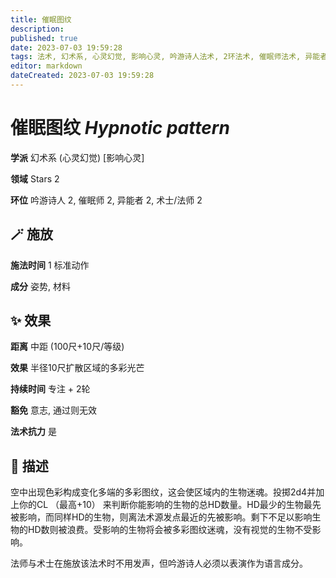 ```yaml
---
title: 催眠图纹
description: 
published: true
date: 2023-07-03 19:59:28
tags: 法术, 幻术系, 心灵幻觉, 影响心灵, 吟游诗人法术, 2环法术, 催眠师法术, 异能者法术, 术士/法师法术, Stars
editor: markdown
dateCreated: 2023-07-03 19:59:28
---
```


# **催眠图纹** *Hypnotic pattern*

**学派** 幻术系 (心灵幻觉) \[影响心灵\] 

**领域** Stars 2

**环位** 吟游诗人 2, 催眠师 2, 异能者 2, 术士/法师 2

## 🪄 施放

**施法时间** 1 标准动作

**成分** 姿势, 材料

## ✨ 效果  

**距离** 中距 (100尺+10尺/等级) 

**效果** 半径10尺扩散区域的多彩光芒 

**持续时间** 专注 + 2轮 

**豁免** 意志, 通过则无效

**法术抗力** 是

## 📖 描述

空中出现色彩构成变化多端的多彩图纹，这会使区域内的生物迷魂。投掷2d4并加上你的CL （最高+10） 来判断你能影响的生物的总HD数量。HD最少的生物最先被影响，而同样HD的生物，则离法术源发点最近的先被影响。剩下不足以影响生物的HD数则被浪费。受影响的生物将会被多彩图纹迷魂，没有视觉的生物不受影响。

法师与术士在施放该法术时不用发声，但吟游诗人必须以表演作为语言成分。
    